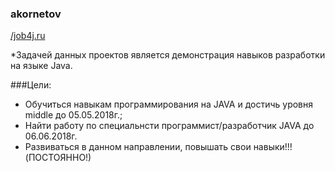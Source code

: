 ### akornetov

[/job4j.ru](http://job4j.ru/)

*Задачей данных проектов является демонстрация навыков разработки на языке Java.

###Цели:

* Обучиться навыкам программирования на JAVA и достичь уровня middle до 05.05.2018г.;
* Найти работу по специальнсти программист/разработчик JAVA до 06.06.2018г.
* Развиваться в данном направлении, повышать свои навыки!!!(ПОСТОЯННО!)


